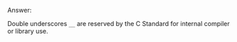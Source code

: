 Answer:

Double underscores `__` are reserved by the C Standard for internal compiler or library use.